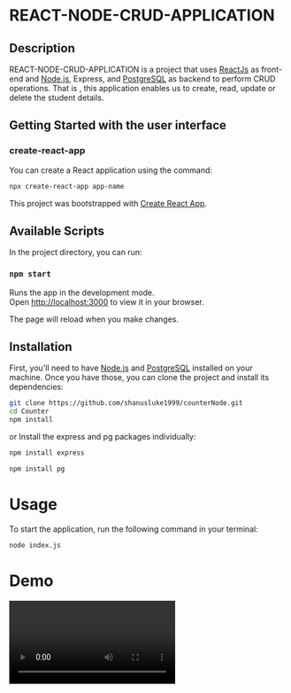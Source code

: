 # REACT-NODE-CRUD-APPLICATION

## Description

REACT-NODE-CRUD-APPLICATION is a project that uses [ReactJs](https://react.dev/) as front-end and [Node.js](https://nodejs.org/), Express, and [PostgreSQL](https://www.postgresql.org/) as backend to perform CRUD operations. That is , this application enables us to create, read, update or delete the student details.

## Getting Started with the user interface

### create-react-app

You can create a React application using the command:

```bash
npx create-react-app app-name
```

This project was bootstrapped with [Create React App](https://github.com/facebook/create-react-app).

## Available Scripts

In the project directory, you can run:

### `npm start`

Runs the app in the development mode.\
Open [http://localhost:3000](http://localhost:3000) to view it in your browser.

The page will reload when you make changes.

## Installation

First, you'll need to have [Node.js](https://nodejs.org/en/download/) and [PostgreSQL](https://www.postgresql.org/download/) installed on your machine. Once you have those, you can clone the project and install its dependencies:

```bash
git clone https://github.com/shanusluke1999/counterNode.git
cd Counter
npm install
```

or Install the express and pg packages individually:

```bash
npm install express
```
```bash
npm install pg
```

# Usage

To start the application, run the following command in your terminal:

```bash
node index.js
```
# Demo

<video controls src="docs/project-demo.mp4" title="Title"></video>
